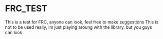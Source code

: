 FRC_TEST
========

This is a test for FRC, anyone can look, feel free to make suggestions
This is not to be used really, im just playing aroung with the library, but you guys can look
